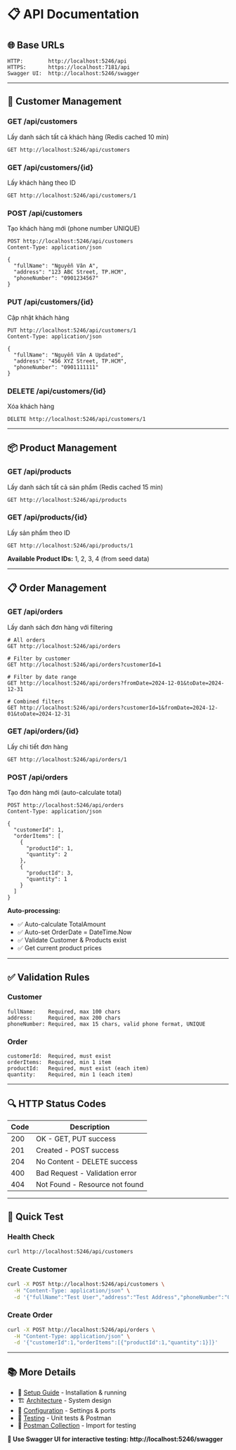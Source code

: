 # 📋 API Documentation

## 🌐 Base URLs
```
HTTP:        http://localhost:5246/api
HTTPS:       https://localhost:7181/api
Swagger UI:  http://localhost:5246/swagger
```

---

## 👥 Customer Management

### GET /api/customers
Lấy danh sách tất cả khách hàng (Redis cached 10 min)
```http
GET http://localhost:5246/api/customers
```

### GET /api/customers/{id}
Lấy khách hàng theo ID
```http
GET http://localhost:5246/api/customers/1
```

### POST /api/customers
Tạo khách hàng mới (phone number UNIQUE)
```http
POST http://localhost:5246/api/customers
Content-Type: application/json

{
  "fullName": "Nguyễn Văn A",
  "address": "123 ABC Street, TP.HCM", 
  "phoneNumber": "0901234567"
}
```

### PUT /api/customers/{id}
Cập nhật khách hàng
```http
PUT http://localhost:5246/api/customers/1
Content-Type: application/json

{
  "fullName": "Nguyễn Văn A Updated",
  "address": "456 XYZ Street, TP.HCM",
  "phoneNumber": "0901111111"
}
```

### DELETE /api/customers/{id}
Xóa khách hàng
```http
DELETE http://localhost:5246/api/customers/1
```

---

## 📦 Product Management

### GET /api/products
Lấy danh sách tất cả sản phẩm (Redis cached 15 min)
```http
GET http://localhost:5246/api/products
```

### GET /api/products/{id}
Lấy sản phẩm theo ID
```http
GET http://localhost:5246/api/products/1
```

**Available Product IDs:** 1, 2, 3, 4 (from seed data)

---

## 📋 Order Management

### GET /api/orders
Lấy danh sách đơn hàng với filtering
```http
# All orders
GET http://localhost:5246/api/orders

# Filter by customer
GET http://localhost:5246/api/orders?customerId=1

# Filter by date range
GET http://localhost:5246/api/orders?fromDate=2024-12-01&toDate=2024-12-31

# Combined filters
GET http://localhost:5246/api/orders?customerId=1&fromDate=2024-12-01&toDate=2024-12-31
```

### GET /api/orders/{id}
Lấy chi tiết đơn hàng
```http
GET http://localhost:5246/api/orders/1
```

### POST /api/orders
Tạo đơn hàng mới (auto-calculate total)
```http
POST http://localhost:5246/api/orders
Content-Type: application/json

{
  "customerId": 1,
  "orderItems": [
    {
      "productId": 1,
      "quantity": 2
    },
    {
      "productId": 3,
      "quantity": 1
    }
  ]
}
```

**Auto-processing:**
- ✅ Auto-calculate TotalAmount
- ✅ Auto-set OrderDate = DateTime.Now
- ✅ Validate Customer & Products exist
- ✅ Get current product prices

---

## ✅ Validation Rules

### Customer
```
fullName:    Required, max 100 chars
address:     Required, max 200 chars  
phoneNumber: Required, max 15 chars, valid phone format, UNIQUE
```

### Order
```
customerId:  Required, must exist
orderItems:  Required, min 1 item
productId:   Required, must exist (each item)
quantity:    Required, min 1 (each item)
```

---

## 🔍 HTTP Status Codes

| Code | Description |
|------|-------------|
| 200  | OK - GET, PUT success |
| 201  | Created - POST success |
| 204  | No Content - DELETE success |
| 400  | Bad Request - Validation error |
| 404  | Not Found - Resource not found |

---

## 🧪 Quick Test

### Health Check
```bash
curl http://localhost:5246/api/customers
```

### Create Customer
```bash
curl -X POST http://localhost:5246/api/customers \
  -H "Content-Type: application/json" \
  -d '{"fullName":"Test User","address":"Test Address","phoneNumber":"0999888777"}'
```

### Create Order
```bash
curl -X POST http://localhost:5246/api/orders \
  -H "Content-Type: application/json" \
  -d '{"customerId":1,"orderItems":[{"productId":1,"quantity":1}]}'
```

---

## 📚 More Details

- 🚀 [Setup Guide](SETUP.md) - Installation & running
- 🏗️ [Architecture](ARCHITECTURE.md) - System design
- 🔧 [Configuration](CONFIG.md) - Settings & ports
- 🧪 [Testing](TESTING.md) - Unit tests & Postman
- 📁 [Postman Collection](../postman_collection.json) - Import for testing

**🎯 Use Swagger UI for interactive testing: http://localhost:5246/swagger** 